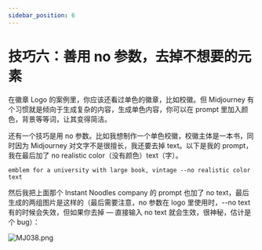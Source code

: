 ```yaml
---
sidebar_position: 6
---
```


# 技巧六：善用 no 参数，去掉不想要的元素

在徽章 Logo 的案例里，你应该还看过单色的徽章，比如校徽。但 Midjourney 有个习惯就是倾向于生成复杂的内容，生成单色内容，你可以在 prompt 里加入颜色，背景等等词，让其变得简洁。

还有一个技巧是用 no 参数。比如我想制作一个单色校徽，校徽主体是一本书，同时因为 Midjourney 对文字不是很擅长，我还要去掉 text。以下是我的 prompt，我在最后加了 no realistic color（没有颜色）text（字）。

```other
emblem for a university with large book, vintage --no realistic color text
```

然后我把上面那个 Instant Noodles company 的 prompt 也加了 no text，最后生成的两组图片是这样的（最后需要注意，no 参数在 logo 里使用时，--no text 有的时候会失效，但如果你去掉 — 直接输入 no text 就会生效，很神秘，估计是个 bug）：

![MJ038.png](https://cdn.jsdelivr.net/gh/misu198/Midjourney@main/docs/MJ0381713529999.png)
